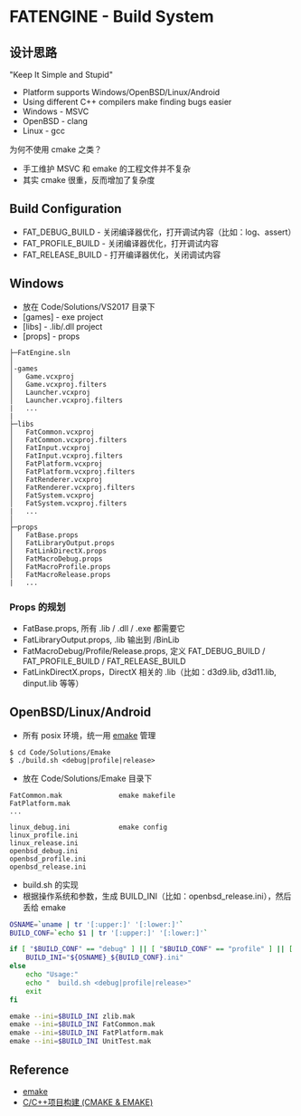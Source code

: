 # FATENGINE - Build System

## 设计思路

"Keep It Simple and Stupid"

 * Platform supports Windows/OpenBSD/Linux/Android
 * Using different C++ compilers make finding bugs easier
 * Windows - MSVC
 * OpenBSD - clang
 * Linux   - gcc

为何不使用 cmake 之类？

 * 手工维护 MSVC 和 emake 的工程文件并不复杂
 * 其实 cmake 很重，反而增加了复杂度


## Build Configuration

 * FAT_DEBUG_BUILD   - 关闭编译器优化，打开调试内容（比如：log、assert）
 * FAT_PROFILE_BUILD - 关闭编译器优化，打开调试内容
 * FAT_RELEASE_BUILD - 打开编译器优化，关闭调试内容


## Windows

 * 放在 Code/Solutions/VS2017 目录下
 * [games] - exe project
 * [libs]  - .lib/.dll project
 * [props] - props

```
├─FatEngine.sln
│
│-games
│   Game.vcxproj
│   Game.vcxproj.filters
│   Launcher.vcxproj
│   Launcher.vcxproj.filters
|   ...
|
├─libs
│   FatCommon.vcxproj
│   FatCommon.vcxproj.filters
│   FatInput.vcxproj
│   FatInput.vcxproj.filters
│   FatPlatform.vcxproj
│   FatPlatform.vcxproj.filters
│   FatRenderer.vcxproj
│   FatRenderer.vcxproj.filters
│   FatSystem.vcxproj
│   FatSystem.vcxproj.filters
|   ...
│
├─props
│   FatBase.props
│   FatLibraryOutput.props
│   FatLinkDirectX.props
│   FatMacroDebug.props
│   FatMacroProfile.props
│   FatMacroRelease.props
|   ...
```

### Props 的规划

 * FatBase.props, 所有 .lib / .dll / .exe 都需要它
 * FatLibraryOutput.props, .lib 输出到 /BinLib
 * FatMacroDebug/Profile/Release.props, 定义 FAT_DEBUG_BUILD / FAT_PROFILE_BUILD / FAT_RELEASE_BUILD
 * FatLinkDirectX.props，DirectX 相关的 .lib（比如：d3d9.lib, d3d11.lib, dinput.lib 等等）


## OpenBSD/Linux/Android

 * 所有 posix 环境，统一用 [emake][1] 管理

```shell
$ cd Code/Solutions/Emake
$ ./build.sh <debug|profile|release>
```

 * 放在 Code/Solutions/Emake 目录下

```
FatCommon.mak              emake makefile
FatPlatform.mak
...

linux_debug.ini            emake config
linux_profile.ini
linux_release.ini
openbsd_debug.ini
openbsd_profile.ini
openbsd_release.ini
```

 * build.sh 的实现
 * 根据操作系统和参数，生成 BUILD_INI（比如：openbsd_release.ini），然后丢给 emake

```bash
OSNAME=`uname | tr '[:upper:]' '[:lower:]'`
BUILD_CONF=`echo $1 | tr '[:upper:]' '[:lower:]'`

if [ "$BUILD_CONF" == "debug" ] || [ "$BUILD_CONF" == "profile" ] || [ "$BUILD_CONF" == "release" ] ; then
	BUILD_INI="${OSNAME}_${BUILD_CONF}.ini"
else
	echo "Usage:"
	echo "  build.sh <debug|profile|release>"
	exit
fi

emake --ini=$BUILD_INI zlib.mak 
emake --ini=$BUILD_INI FatCommon.mak
emake --ini=$BUILD_INI FatPlatform.mak
emake --ini=$BUILD_INI UnitTest.mak
```


## Reference

 * [emake][1]
 * [C/C++项目构建 (CMAKE & EMAKE)][2]


[1]:https://github.com/skywind3000/emake
[2]:https://github.com/kasicass/blog/blob/master/cpp/2018_11_07_cmake_and_emake.md
